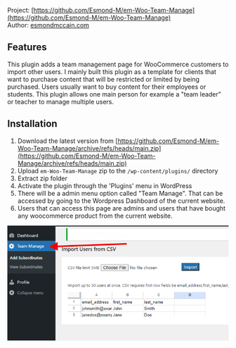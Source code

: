 Project: [https://github.com/Esmond-M/em-Woo-Team-Manage](https://github.com/Esmond-M/em-Woo-Team-Manage)<br>
Author: [esmondmccain.com](https://esmondmccain.com/)

## Features
This plugin adds a team management page for WooCommerce customers to import other users. I mainly built this plugin as a template for clients that want to purchase content that will be restricted or limited by being purchased. Users usually want to buy content for their employees or students. This plugin allows one main person for example a "team leader" or teacher to manage multiple users.
 ## Installation

1. Download the latest version from [https://github.com/Esmond-M/em-Woo-Team-Manage/archive/refs/heads/main.zip](https://github.com/Esmond-M/em-Woo-Team-Manage/archive/refs/heads/main.zip)
2. Upload `em-Woo-Team-Manage` zip to the `/wp-content/plugins/` directory
3. Extract zip folder
4. Activate the plugin through the 'Plugins' menu in WordPress
5. There will be a admin menu option called "Team Manage". That can be accessed by going to the Wordpress Dashboard of the current website.
6. Users that can access this page are admins and users that have bought any woocommerce product from the current website.

![Alt text](/docs/img/team-manage-menu.png "menu option")



